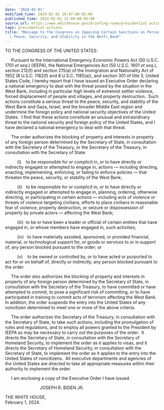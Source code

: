 ```yaml
---
date: '2024-02-01'
modified_time: 2024-02-01 10:47:40-05:00
published_time: 2024-02-01 12:00:00-05:00
source_url: https://www.whitehouse.gov/briefing-room/presidential-actions/2024/02/01/message-to-the-congress-on-imposing-certain-sanctions-on-persons-undermining-peace-security-and-stability-in-the-west-bank/
tags: presidential-actions
title: "Message to the Congress on Imposing Certain Sanctions on Persons Undermining\
  \ Peace, Security, and Stability in the West\_Bank"
---
```

 
TO THE CONGRESS OF THE UNITED STATES:  
  
     Pursuant to the International Emergency Economic Powers Act (50
U.S.C. 1701 *et seq*.) (IEEPA), the National Emergencies Act (50 U.S.C.
1601 *et seq*.), section 212(f) and section 215(a) of the Immigration
and Nationality Act of 1952 (8 U.S.C. 1182(f) and 8 U.S.C. 1185(a)), and
section 301 of title 3, United States Code, I hereby report that I have
issued an Executive Order declaring a national emergency to deal with
the threat posed by the situation in the West Bank, including in
particular high levels of extremist settler violence, forced
displacement of people and villages, and property destruction.  Such
actions constitute a serious threat to the peace, security, and
stability of the West Bank and Gaza, Israel, and the broader Middle East
region and undermine the foreign policy and national security objectives
of the United States.  I find that these actions constitute an unusual
and extraordinary threat to the national security and foreign policy of
the United States, and I have declared a national emergency to deal with
that threat.

     The order authorizes the blocking of property and interests in
property of any foreign person determined by the Secretary of State, in
consultation with the Secretary of the Treasury, or the Secretary of the
Treasury, in consultation with the Secretary of State:

          (i)    to be responsible for or complicit in, or to have
directly or indirectly engaged or attempted to engage in, actions —
including directing, enacting, implementing, enforcing, or failing to
enforce policies — that threaten the peace, security, or stability of
the West Bank;

          (ii)   to be responsible for or complicit in, or to have
directly or indirectly engaged or attempted to engage in, planning,
ordering, otherwise directing, or participating in certain actions —
including acts of violence or threats of violence targeting civilians,
efforts to place civilians in reasonable fear of violence, property
destruction, or seizure or dispossession of property by private actors —
affecting the West Bank;

          (iii)  to be or have been a leader or official of certain
entities that have engaged in, or whose members have engaged in, such
activities;

          (iv)   to have materially assisted, sponsored, or provided
financial, material, or technological support for, or goods or services
to or in support of, any person blocked pursuant to the order; or

          (v)    to be owned or controlled by, or to have acted or
purported to act for or on behalf of, directly or indirectly, any person
blocked pursuant to the order.

     The order also authorizes the blocking of property and interests in
property of any foreign person determined by the Secretary of State, in
consultation with the Secretary of the Treasury, to have committed or
have attempted to commit, to pose a significant risk of committing, or
to have participated in training to commit acts of terrorism affecting
the West Bank.  In addition, the order suspends the entry into the
United States of any noncitizen determined to meet one or more of the
above criteria.

     The order authorizes the Secretary of the Treasury, in consultation
with the Secretary of State, to take such actions, including the
promulgation of rules and regulations, and to employ all powers granted
to the President by IEEPA as may be necessary to carry out the purposes
of the order.  It directs the Secretary of State, in consultation with
the Secretary of Homeland Security, to implement the order as it applies
to visas, and it directs the Secretary of Homeland Security, in
consultation with the Secretary of State, to implement the order as it
applies to the entry into the United States of noncitizens.  All
executive departments and agencies of the United States are directed to
take all appropriate measures within their authority to implement the
order.

     I am enclosing a copy of the Executive Order I have issued.  

                             JOSEPH R. BIDEN JR.

THE WHITE HOUSE,  
February 1, 2024.
